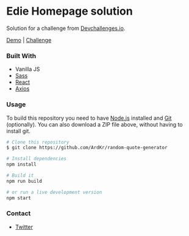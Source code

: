# Edie Homepage solution

Solution for a challenge from [Devchallenges.io](https://devchallenges.io/).

[Demo](https://gifted-knuth-a1a94b.netlify.app/) | [Challenge](https://devchallenges.io/challenges/8Y3J4ucAMQpSnYTwwWW8)

### Built With

- Vanilla JS
- [Sass](https://sass-lang.com/)
- [React](https://reactjs.org)
- [Axios](https://github.com/axios/axios)

### Usage

To build this repository you need to have [Node.js](https://nodejs.org/en/) installed and [Git](https://git-scm.com/downloads) (optionally). You can also download a ZIP file above, without having to install git.

```bash
# Clone this repository
$ git clone https://github.com/ArdKr/random-quote-generator

# Install dependencies
npm install

# Build it
npm run build

# or run a live development version
npm start

```

### Contact

- [Twitter](https://twitter.com/ArdKr4)
